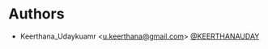 # Authors

- Keerthana_Udaykuamr <<u.keerthana@gmail.com>> [@KEERTHANAUDAY](https://github.com/KEERTHANAUDAY)

